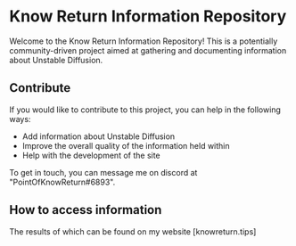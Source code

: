 # Know Return Information Repository

Welcome to the Know Return Information Repository! This is a potentially community-driven project aimed at gathering and documenting information about Unstable Diffusion.

## Contribute

If you would like to contribute to this project, you can help in the following ways:

- Add information about Unstable Diffusion
- Improve the overall quality of the information held within
- Help with the development of the site

To get in touch, you can message me on discord at "PointOfKnowReturn#6893".

## How to access information

The results of which can be found on my website [knowreturn.tips]

